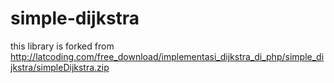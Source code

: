 # simple-dijkstra
this library is forked from http://latcoding.com/free_download/implementasi_dijkstra_di_php/simple_dijkstra/simpleDijkstra.zip
